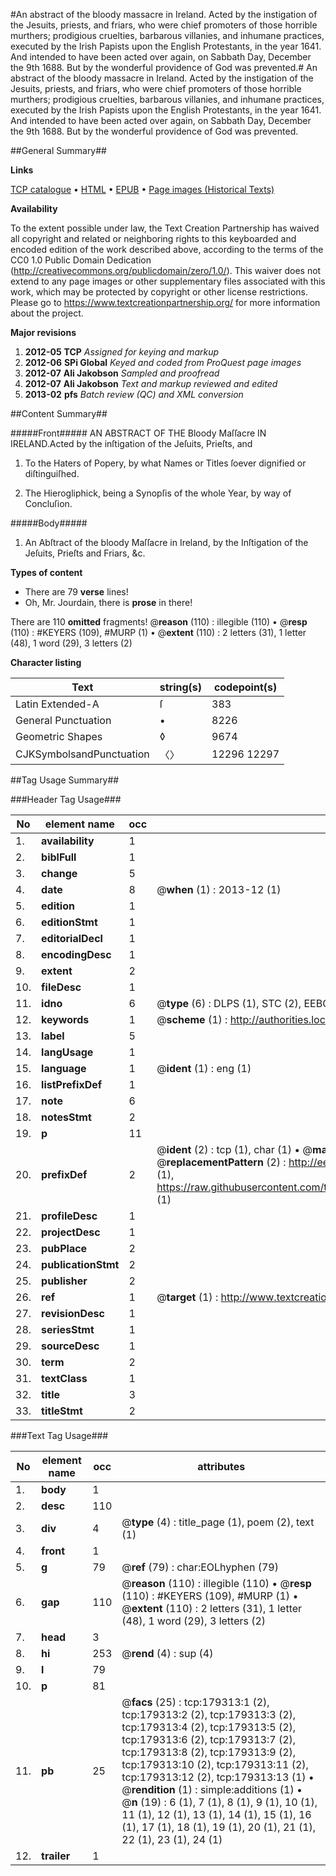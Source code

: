 #An abstract of the bloody massacre in Ireland. Acted by the instigation of the Jesuits, priests, and friars, who were chief promoters of those horrible murthers; prodigious cruelties, barbarous villanies, and inhumane practices, executed by the Irish Papists upon the English Protestants, in the year 1641. And intended to have been acted over again, on Sabbath Day, December the 9th 1688. But by the wonderful providence of God was prevented.#
An abstract of the bloody massacre in Ireland. Acted by the instigation of the Jesuits, priests, and friars, who were chief promoters of those horrible murthers; prodigious cruelties, barbarous villanies, and inhumane practices, executed by the Irish Papists upon the English Protestants, in the year 1641. And intended to have been acted over again, on Sabbath Day, December the 9th 1688. But by the wonderful providence of God was prevented.

##General Summary##

**Links**

[TCP catalogue](http://www.ota.ox.ac.uk/tcp/)  • 
[HTML](http://tei.it.ox.ac.uk/tcp/Texts-HTML/free/B01/B01306.html)  • 
[EPUB](http://tei.it.ox.ac.uk/tcp/Texts-EPUB/free/B01/B01306.epub) • 
[Page images (Historical Texts)](https://historicaltexts.jisc.ac.uk/eebo-52612032e)

**Availability**

To the extent possible under law, the Text Creation Partnership has waived all copyright and related or neighboring rights to this keyboarded and encoded edition of the work described above, according to the terms of the CC0 1.0 Public Domain Dedication (http://creativecommons.org/publicdomain/zero/1.0/). This waiver does not extend to any page images or other supplementary files associated with this work, which may be protected by copyright or other license restrictions. Please go to https://www.textcreationpartnership.org/ for more information about the project.

**Major revisions**

1. __2012-05__ __TCP__ *Assigned for keying and markup*
1. __2012-06__ __SPi Global__ *Keyed and coded from ProQuest page images*
1. __2012-07__ __Ali Jakobson__ *Sampled and proofread*
1. __2012-07__ __Ali Jakobson__ *Text and markup reviewed and edited*
1. __2013-02__ __pfs__ *Batch review (QC) and XML conversion*

##Content Summary##

#####Front#####
AN ABSTRACT OF THE Bloody Maſſacre IN IRELAND.Acted by the inſtigation of the Jeſuits, Prieſts, and 
1. To the Haters of Popery, by what Names or Titles ſoever dignified or diſtinguiſhed.

1. The Hierogliphick, being a Synopſis of the whole Year, by way of Concluſion.

#####Body#####

1. An Abſtract of the bloody Maſſacre in Ireland, by the Inſtigation of the Jeſuits, Prieſts and Friars, &c.

**Types of content**

  * There are 79 **verse** lines!
  * Oh, Mr. Jourdain, there is **prose** in there!

There are 110 **omitted** fragments! 
 @__reason__ (110) : illegible (110)  •  @__resp__ (110) : #KEYERS (109), #MURP (1)  •  @__extent__ (110) : 2 letters (31), 1 letter (48), 1 word (29), 3 letters (2)

**Character listing**


|Text|string(s)|codepoint(s)|
|---|---|---|
|Latin Extended-A|ſ|383|
|General Punctuation|•|8226|
|Geometric Shapes|◊|9674|
|CJKSymbolsandPunctuation|〈〉|12296 12297|

##Tag Usage Summary##

###Header Tag Usage###

|No|element name|occ|attributes|
|---|---|---|---|
|1.|__availability__|1||
|2.|__biblFull__|1||
|3.|__change__|5||
|4.|__date__|8| @__when__ (1) : 2013-12 (1)|
|5.|__edition__|1||
|6.|__editionStmt__|1||
|7.|__editorialDecl__|1||
|8.|__encodingDesc__|1||
|9.|__extent__|2||
|10.|__fileDesc__|1||
|11.|__idno__|6| @__type__ (6) : DLPS (1), STC (2), EEBO-CITATION (1), OCLC (1), VID (1)|
|12.|__keywords__|1| @__scheme__ (1) : http://authorities.loc.gov/ (1)|
|13.|__label__|5||
|14.|__langUsage__|1||
|15.|__language__|1| @__ident__ (1) : eng (1)|
|16.|__listPrefixDef__|1||
|17.|__note__|6||
|18.|__notesStmt__|2||
|19.|__p__|11||
|20.|__prefixDef__|2| @__ident__ (2) : tcp (1), char (1)  •  @__matchPattern__ (2) : ([0-9\-]+):([0-9IVX]+) (1), (.+) (1)  •  @__replacementPattern__ (2) : http://eebo.chadwyck.com/downloadtiff?vid=$1&page=$2 (1), https://raw.githubusercontent.com/textcreationpartnership/Texts/master/tcpchars.xml#$1 (1)|
|21.|__profileDesc__|1||
|22.|__projectDesc__|1||
|23.|__pubPlace__|2||
|24.|__publicationStmt__|2||
|25.|__publisher__|2||
|26.|__ref__|1| @__target__ (1) : http://www.textcreationpartnership.org/docs/. (1)|
|27.|__revisionDesc__|1||
|28.|__seriesStmt__|1||
|29.|__sourceDesc__|1||
|30.|__term__|2||
|31.|__textClass__|1||
|32.|__title__|3||
|33.|__titleStmt__|2||


###Text Tag Usage###

|No|element name|occ|attributes|
|---|---|---|---|
|1.|__body__|1||
|2.|__desc__|110||
|3.|__div__|4| @__type__ (4) : title_page (1), poem (2), text (1)|
|4.|__front__|1||
|5.|__g__|79| @__ref__ (79) : char:EOLhyphen (79)|
|6.|__gap__|110| @__reason__ (110) : illegible (110)  •  @__resp__ (110) : #KEYERS (109), #MURP (1)  •  @__extent__ (110) : 2 letters (31), 1 letter (48), 1 word (29), 3 letters (2)|
|7.|__head__|3||
|8.|__hi__|253| @__rend__ (4) : sup (4)|
|9.|__l__|79||
|10.|__p__|81||
|11.|__pb__|25| @__facs__ (25) : tcp:179313:1 (2), tcp:179313:2 (2), tcp:179313:3 (2), tcp:179313:4 (2), tcp:179313:5 (2), tcp:179313:6 (2), tcp:179313:7 (2), tcp:179313:8 (2), tcp:179313:9 (2), tcp:179313:10 (2), tcp:179313:11 (2), tcp:179313:12 (2), tcp:179313:13 (1)  •  @__rendition__ (1) : simple:additions (1)  •  @__n__ (19) : 6 (1), 7 (1), 8 (1), 9 (1), 10 (1), 11 (1), 12 (1), 13 (1), 14 (1), 15 (1), 16 (1), 17 (1), 18 (1), 19 (1), 20 (1), 21 (1), 22 (1), 23 (1), 24 (1)|
|12.|__trailer__|1||

